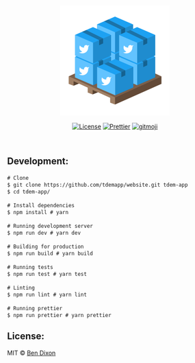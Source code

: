 <div align='center'>

  <a href='https://github.com/tdemapp/tdem/releases'>
    <img alt='TweetDeck Extension Manager' width='256px' src='https://raw.githubusercontent.com/tdemapp/assets/master/icon-1024.png' />
  </a>

  [![License](https://img.shields.io/badge/license-mit-blue.svg?longCache=true&style=for-the-badge)](https://github.com/tdemapp/website/blob/master/LICENSE) 
  [![Prettier](https://img.shields.io/badge/code--style-%20prettier-c596c7.svg?longCache=true&style=for-the-badge)](https://prettier.io/) 
  [![gitmoji](https://img.shields.io/badge/gitmoji-%20%F0%9F%98%9C%20%F0%9F%98%8D-FFDD67.svg?longCache=true&style=for-the-badge)](https://gitmoji.carloscuesta.me/) 

  <br />
</div>

## Development:

```shell
# Clone
$ git clone https://github.com/tdemapp/website.git tdem-app
$ cd tdem-app/

# Install dependencies
$ npm install # yarn

# Running development server
$ npm run dev # yarn dev

# Building for production
$ npm run build # yarn build

# Running tests
$ npm run test # yarn test

# Linting
$ npm run lint # yarn lint

# Running prettier
$ npm run prettier # yarn prettier
```

## License:

MIT © [Ben Dixon](https://github.com/tdemapp/website/blob/master/LICENSE)

